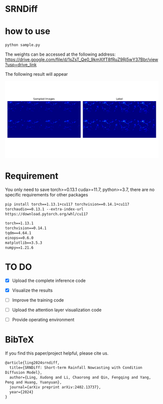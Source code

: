 # SRNDiff

# how to use



```python
python sample.py
```

The weights can be accessed at the following address:
https://drive.google.com/file/d/1sZsT_Qe0_9kmXIfT8fRuZ9Rj5wY37Bbr/view?usp=drive_link



The following result will appear

![lable](sampled_images_and_label.png)

# Requirement
You only need to save torch>=0.13.1 cuda>=11.7, python>=3.7, there are no specific requirements for other packages
```
pip install torch==1.13.1+cu117 torchvision==0.14.1+cu117 torchaudio==0.13.1 --extra-index-url https://download.pytorch.org/whl/cu117
```


```
torch==1.13.1
torchvision==0.14.1
tqdm==4.64.1
einops==0.6.0
matplotlib==3.5.3
numpy==1.21.6
```


# TO DO
- [x] Upload the complete inference code
- [x] Visualize the results
- [ ] Improve the training code
- [ ] Upload the attention layer visualization code
- [ ] Provide operating environment



# BibTeX
If you find this paper/project helpful, please cite us.

```
@article{ling2024srndiff,
  title={SRNDiff: Short-term Rainfall Nowcasting with Condition Diffusion Model},
  author={Ling, Xudong and Li, Chaorong and Qin, Fengqing and Yang, Peng and Huang, Yuanyuan},
  journal={arXiv preprint arXiv:2402.13737},
  year={2024}
}
```